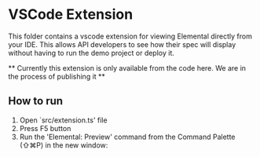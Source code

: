 # VSCode Extension

This folder contains a vscode extension for viewing Elemental directly from your IDE.
This allows API developers to see how their spec will display without having to run the demo project or deploy it.

** Currently this extension is only available from the code here. We are in the process of publishing it **

## How to run

1. Open `src/extension.ts' file
2. Press F5 button
3. Run the 'Elemental: Preview' command from the Command Palette (⇧⌘P) in the new window:
